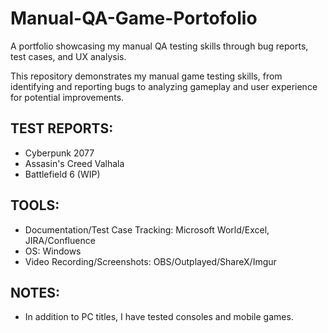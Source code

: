 # Manual-QA-Game-Portofolio
A portfolio showcasing my manual QA testing skills through bug reports, test cases, and UX analysis.


This repository demonstrates my manual game testing skills, from identifying and reporting bugs to analyzing gameplay and user experience for potential improvements.

## TEST REPORTS:
- Cyberpunk 2077
- Assasin's Creed Valhala
- Battlefield 6 (WIP)


## TOOLS:
- Documentation/Test Case Tracking: Microsoft World/Excel, JIRA/Confluence
- OS: Windows
- Video Recording/Screenshots: OBS/Outplayed/ShareX/Imgur

## NOTES:

- In addition to PC titles, I have tested consoles and mobile games.
